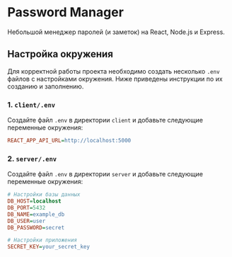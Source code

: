 # Password Manager

Небольшой менеджер паролей (и заметок) на React, Node.js и Express.

## Настройка окружения

Для корректной работы проекта необходимо создать несколько `.env` файлов с настройками окружения. Ниже приведены инструкции по их созданию и заполнению.

### 1. `client/.env`

Создайте файл `.env` в директории `client` и добавьте следующие переменные окружения:

```ini
REACT_APP_API_URL=http://localhost:5000
```

### 2. `server/.env`

Создайте файл `.env` в директории `server` и добавьте следующие переменные окружения:

```ini
# Настройки базы данных
DB_HOST=localhost
DB_PORT=5432
DB_NAME=example_db
DB_USER=user
DB_PASSWORD=secret

# Настройки приложения
SECRET_KEY=your_secret_key
```
